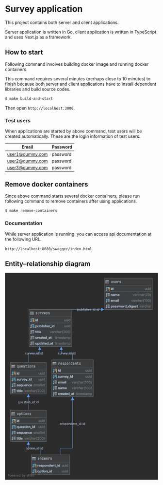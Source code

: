 # Survey application

This project contains both server and client applications.

Server application is written in Go, client application is written in TypeScript and uses Next.js as a framework.

## How to start

Following command involves building docker image and running docker containers.

This command requires several minutes (perhaps close to 10 minutes) to finish because both server and client applications have to install dependent libraries and build source codes.

```bash
$ make build-and-start
```

Then open `http://localhost:3000`.

### Test users

When applications are started by above command, test users will be created automatically. These are the login information of test users.

|  Email  |  Password  |
| ---- | ---- |
|  user1@dummy.com  |  password  |
|  user2@dummy.com  |  password  |
|  user3@dummy.com  |  password  |

## Remove docker containers

Since above command starts several docker containers, please run following command to remove containers after using applications.

```bash
$ make remove-containers
```

### Documentation

While server application is running, you can access api documentation at the following URL.

`http://localhost:8080/swagger/index.html`

## Entity–relationship diagram

![Entity–relationship diagram](./ER.png)